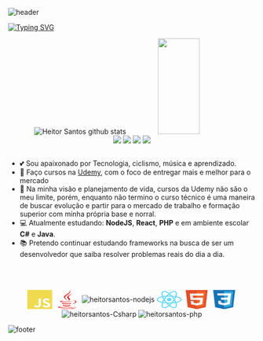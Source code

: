 ![header](https://capsule-render.vercel.app/api?type=waving&color=DB44FD&height=150&section=header&fontSize=90)


[![Typing SVG](https://readme-typing-svg.demolab.com?font=Fira+Code&pause=1000&color=DB44FD&center=true&vCenter=true&width=1000&lines=Hi!+I'm++Heitor+Santos;I'm+studying+for+web+development)](https://git.io/typing-svg)

<div align="center">
    <img width="49%" height="195px" src="https://github-readme-stats.vercel.app/api?username=heitorkkj&show_icons=true&count_private=true&hide_border=true&title_color=DB44FD&icon_color=7F3ACE&text_color=ffff&bg_color=0d1117"  alt="Heitor Santos github stats"/>
     <img width="41%" height="195px" src="https://github-readme-stats.vercel.app/api/top-langs/?username=heitorkkj&layout=compact&hide_border=true&title_color=DB44FD&text_color=ffff&bg_color=0d1117" />
</div>


<div align="center"> 
  <a href="https://www.instagram.com/heitorsantos548/" target="_blank"><img src="https://img.shields.io/badge/-Instagram-%23E4405F?style=for-the-badge&logo=instagram&logoColor=white" target="_blank"></a>
  <a href="https://www.linkedin.com/in/heitor-santos-alves/" target="_blank"><img src="https://img.shields.io/badge/-LinkedIn-%230077B5?style=for-the-badge&logo=linkedin&logoColor=white" target="_blank"></a> 
  <a href = "mailto:heitorsan548@gmail.com"><img src="https://img.shields.io/badge/-Gmail-%23333?style=for-the-badge&logo=gmail&logoColor=white" target="_blank"></a>
  <a href="https://open.spotify.com/user/uhbi2i77dt5ju2jqbpqxmin3c?si=514a38a32044497f" target="_blank"><img src="https://img.shields.io/badge/Spotify-1ED760?&style=for-the-badge&logo=spotify&logoColor=white" target="_blank"></a>
 
</div>


##
 
<ul align="left">
    <li>💕 Sou apaixonado por Tecnologia, ciclismo, música e aprendizado.</li>
    <li>📜 Faço cursos na <a href="https://udemy.com/" target="_blank">Udemy</a>, com o foco de entregar mais e melhor para o mercado</li>
    <li>🧐 Na minha visão e planejamento de vida, cursos da Udemy não são o meu limite, porém, enquanto não termino o curso técnico é uma maneira de buscar evolução e partir para o mercado de trabalho e formação superior com minha própria base e norral.</li>
    <li>💻 Atualmente estudando: <b>NodeJS</b>, <b>React</b>, <b>PHP</b> e em ambiente escolar <b>C#</b> e <b>Java</b>.</li>
    <li>📚 Pretendo continuar estudando frameworks na busca de ser um desenvolvedor que saiba resolver problemas reais do dia a dia.</li>
</ul>

##

<div align="center"><br/><br/>
  <img align="center" alt="heitorsantos-Js" height="40" width="52" src="https://raw.githubusercontent.com/devicons/devicon/master/icons/javascript/javascript-plain.svg">
  <img align="center" alt="heitorsantos-java" height="40" width="52" src="https://raw.githubusercontent.com/devicons/devicon/master/icons/java/java-plain.svg">
  <img align="center" src="https://cdn.jsdelivr.net/gh/devicons/devicon/icons/nodejs/nodejs-original.svg" height="40" width="52" alt="heitorsantos-nodejs"/>
  <img align="center" alt="heitorsantos-React" height="40" width="52" src="https://raw.githubusercontent.com/devicons/devicon/master/icons/react/react-original.svg">
  <img align="center" alt="heitorsantos-HTML" height="40" width="52" src="https://raw.githubusercontent.com/devicons/devicon/master/icons/html5/html5-original.svg">
  <img align="center" alt="heitorsantos-CSS" height="40" width="52" src="https://raw.githubusercontent.com/devicons/devicon/master/icons/css3/css3-original.svg">
  <img align="center" alt="heitorsantos-Csharp" height="40" width="52" src="https://cdn.jsdelivr.net/gh/devicons/devicon/icons/csharp/csharp-plain.svg">
  <img align="center" alt="heitorsantos-php" height="40" width="52" src="https://cdn.jsdelivr.net/gh/devicons/devicon/icons/php/php-plain.svg">
</div>


![footer](https://capsule-render.vercel.app/api?type=waving&color=DB44FD&height=150&section=footer&fontSize=90)
